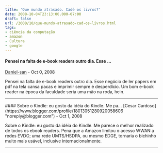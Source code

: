 ```yaml
---
title: 'Que mundo atrasado. Cadê os livros?'
date: 2008-10-04T23:13:00.000-07:00
draft: false
url: /2008/10/que-mundo-atrasado-cad-os-livros.html
tags: 
- ciência da computação
- amazon
- Cultura
- google
---
```


#### Pensei na falta de e-book readers outro dia. Esse ...
[Daniel-san](https://www.blogger.com/profile/17460580926391155192 "noreply@blogger.com") - <time datetime="2008-10-05T01:28:00.000-07:00">Oct 0, 2008</time>

Pensei na falta de e-book readers outro dia. Esse negócio de ler papers em pdf na tela cansa pacas e imprimir sempre é desperdício. Um bom e-book reader na época da faculdade seria uma mão na roda, hein.
<hr />
#### Sobre o Kindle: eu gosto da idéia do Kindle. Me pa...
[Cesar Cardoso](https://www.blogger.com/profile/18013051280920058606 "noreply@blogger.com") - <time datetime="2008-10-05T16:23:00.000-07:00">Oct 1, 2008</time>

Sobre o Kindle: eu gosto da idéia do Kindle. Me parece o melhor realizado de todos os ebook readers. Pena que a Amazon limitou o acesso WWAN a redes EVDO; uma rede UMTS/HSDPA, ou mesmo EDGE, tornaria o bichinho muito mais usável, inclusive internacionalmente.
<hr />
